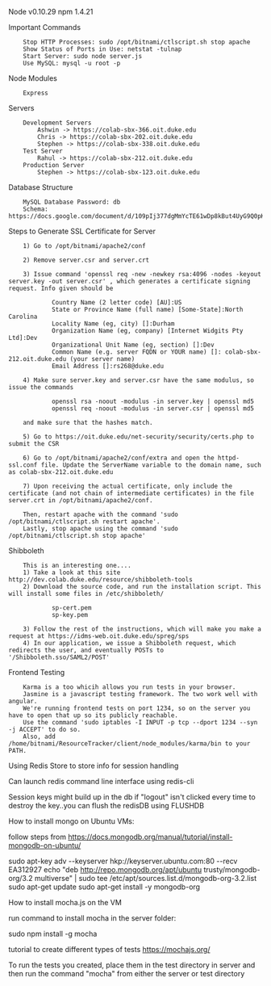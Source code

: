 Node v0.10.29
npm 1.4.21

Important Commands

        Stop HTTP Processes: sudo /opt/bitnami/ctlscript.sh stop apache
        Show Status of Ports in Use: netstat -tulnap
        Start Server: sudo node server.js
        Use MySQL: mysql -u root -p

Node Modules

        Express

Servers

        Development Servers
            Ashwin -> https://colab-sbx-366.oit.duke.edu
            Chris -> https://colab-sbx-202.oit.duke.edu
            Stephen -> https://colab-sbx-338.oit.duke.edu
        Test Server
            Rahul -> https://colab-sbx-212.oit.duke.edu
        Production Server
            Stephen -> https://colab-sbx-123.oit.duke.edu

Database Structure

        MySQL Database Password: db
        Schema: https://docs.google.com/document/d/109pIj377dgMmYcTE61wDp8kBut4UyG9Q0pKHqRn_Pwc/edit

Steps to Generate SSL Certificate for Server

        1) Go to /opt/bitnami/apache2/conf
        
        2) Remove server.csr and server.crt
        
        3) Issue command 'openssl req -new -newkey rsa:4096 -nodes -keyout server.key -out server.csr' , which generates a certificate signing request. Info given should be
        
                Country Name (2 letter code) [AU]:US
                State or Province Name (full name) [Some-State]:North Carolina
                Locality Name (eg, city) []:Durham
                Organization Name (eg, company) [Internet Widgits Pty Ltd]:Dev
                Organizational Unit Name (eg, section) []:Dev
                Common Name (e.g. server FQDN or YOUR name) []: colab-sbx-212.oit.duke.edu (your server name)
                Email Address []:rs268@duke.edu
                
        4) Make sure server.key and server.csr have the same modulus, so issue the commands
        
                openssl rsa -noout -modulus -in server.key | openssl md5
                openssl req -noout -modulus -in server.csr | openssl md5
                
        and make sure that the hashes match. 
        
        5) Go to https://oit.duke.edu/net-security/security/certs.php to submit the CSR
        
        6) Go to /opt/bitnami/apache2/conf/extra and open the httpd-ssl.conf file. Update the ServerName variable to the domain name, such as colab-sbx-212.oit.duke.edu
        
        7) Upon receiving the actual certificate, only include the certificate (and not chain of intermediate certificates) in the file server.crt in /opt/bitnami/apache2/conf.
        
        Then, restart apache with the command 'sudo /opt/bitnami/ctlscript.sh restart apache'. 
        Lastly, stop apache using the command 'sudo /opt/bitnami/ctlscript.sh stop apache'
        

Shibboleth

        This is an interesting one....
        1) Take a look at this site http://dev.colab.duke.edu/resource/shibboleth-tools
        2) Download the source code, and run the installation script. This will install some files in /etc/shibboleth/
                
                sp-cert.pem
                sp-key.pem
                
        3) Follow the rest of the instructions, which will make you make a request at https://idms-web.oit.duke.edu/spreg/sps
        4) In our application, we issue a Shibboleth request, which redirects the user, and eventually POSTs to          '/Shibboleth.sso/SAML2/POST'

Frontend Testing

        Karma is a too whicih allows you run tests in your browser.
        Jasmine is a javascript testing framework. The two work well with angular.
        We're running frontend tests on port 1234, so on the server you have to open that up so its publicly reachable.
        Use the command 'sudo iptables -I INPUT -p tcp --dport 1234 --syn -j ACCEPT' to do so.
        Also, add /home/bitnami/ResourceTracker/client/node_modules/karma/bin to your PATH.


Using Redis Store to store info for session handling

Can launch redis command line interface using redis-cli

Session keys might build up in the db if "logout" isn't clicked every time to destroy the key..you can flush the redisDB using FLUSHDB


How to install mongo on Ubuntu VMs:

follow steps from https://docs.mongodb.org/manual/tutorial/install-mongodb-on-ubuntu/

sudo apt-key adv --keyserver hkp://keyserver.ubuntu.com:80 --recv EA312927
echo "deb http://repo.mongodb.org/apt/ubuntu trusty/mongodb-org/3.2 multiverse" | sudo tee /etc/apt/sources.list.d/mongodb-org-3.2.list
sudo apt-get update
sudo apt-get install -y mongodb-org


How to install mocha.js on the VM

run command to install mocha in the server folder: 

sudo npm install -g mocha

tutorial to create different types of tests https://mochajs.org/

To run the tests you created, place them in the test directory in server and then run the command "mocha" from either the server or test directory
